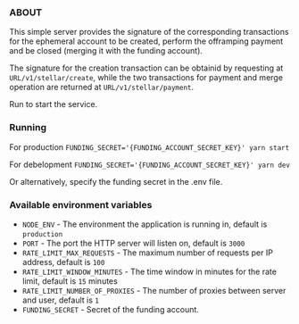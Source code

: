 ### ABOUT

This simple server provides the signature of the corresponding transactions for the ephemeral account to be created,
perform the offramping payment and be closed (merging it with the funding account).

The signature for the creation transaction can be obtainid by requesting at `URL/v1/stellar/create`, while the two
transactions for payment and merge operation are returned at `URL/v1/stellar/payment`.

Run to start the service.

### Running

For production `FUNDING_SECRET='{FUNDING_ACCOUNT_SECRET_KEY}' yarn start`

For debelopment `FUNDING_SECRET='{FUNDING_ACCOUNT_SECRET_KEY}' yarn dev`

Or alternatively, specify the funding secret in the .env file.

### Available environment variables

- `NODE_ENV` - The environment the application is running in, default is `production`
- `PORT` - The port the HTTP server will listen on, default is `3000`
- `RATE_LIMIT_MAX_REQUESTS` - The maximum number of requests per IP address, default is `100`
- `RATE_LIMIT_WINDOW_MINUTES` - The time window in minutes for the rate limit, default is `15` minutes
- `RATE_LIMIT_NUMBER_OF_PROXIES` - The number of proxies between server and user, default is `1`
- `FUNDING_SECRET` - Secret of the funding account.

